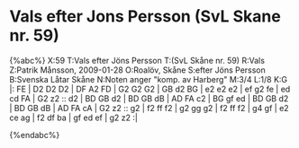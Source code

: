 # Vals efter Jons Persson (SvL Skane nr. 59)

{%abc%}
X:59
T:Vals efter Jöns Persson
T:(SvL Skåne nr. 59)
R:Vals
Z:Patrik Månsson, 2009-01-28
O:Roalöv, Skåne
S:efter Jöns Persson
B:Svenska Låtar Skåne
N:Noten anger "komp. av Harberg"
M:3/4
L:1/8
K:G
|: FE | D2 D2 D2 | DF A2 FD | G2 G2 G2 | GB d2 BG |
e2 e2 e2 | ef g2 fe | ed cd FA | G2 z2 :: d2 | BD GB d2 |
BD GB dB | AD FA c2 | BG gf ed | BD GB d2 | BD GB dB |
AD FA cA | G2 z2 :: g2 | f2 ff f2 | g2 gg g2 | f2 ff f2 |
g4 gf | e2 ce ag | f2 df ba | gf ed ef | g2 z2 :|

{%endabc%}

